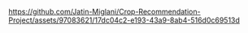 https://github.com/Jatin-Miglani/Crop-Recommendation-Project/assets/97083621/17dc04c2-e193-43a9-8ab4-516d0c69513d
